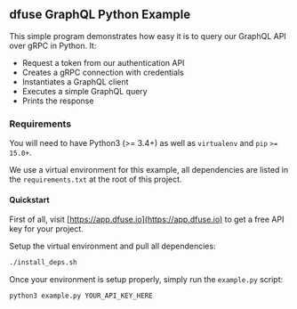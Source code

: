 ## dfuse GraphQL Python Example

This simple program demonstrates how easy it is to query our GraphQL API over gRPC in Python. It:

* Request a token from our authentication API
* Creates a gRPC connection with credentials
* Instantiates a GraphQL client
* Executes a simple GraphQL query
* Prints the response

### Requirements

You will need to have Python3 (>= 3.4+) as well as `virtualenv` and `pip`
`>= 15.0+`.

We use a virtual environment for this example, all dependencies are listed
in the `requirements.txt` at the root of this project.

#### Quickstart

First of all, visit [https://app.dfuse.io](https://app.dfuse.io) to get
a free API key for your project.

Setup the virtual environment and pull all dependencies:

```bash
./install_deps.sh
```

Once your environment is setup properly, simply run the `example.py` script:

```bash
python3 example.py YOUR_API_KEY_HERE
```
